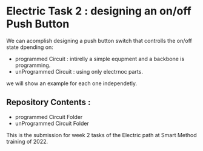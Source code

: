 # Electric Task 2 : designing an on/off Push Button
We can acomplish designing a push button switch that controlls the on/off state dpending on:
* programmed Circuit : intirelly a simple equpment and a backbone is programming.
* unProgrammed Circuit : using only electrnoc parts.

we will show an example for each one independetly.


## Repository Contents :
* programmed Circuit Folder
* unProgrammed Circuit Folder

This is the submission for week 2 tasks of the Electric path at Smart Method training of 2022.
